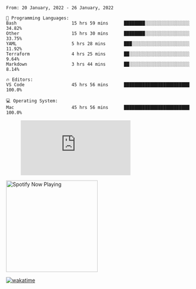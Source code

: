<!--START_SECTION:waka-->
```text
From: 20 January, 2022 - 26 January, 2022

💬 Programming Languages: 
Bash                     15 hrs 59 mins      ████████░░░░░░░░░░░░░░░░░   34.82% 
Other                    15 hrs 30 mins      ████████░░░░░░░░░░░░░░░░░   33.75% 
YAML                     5 hrs 28 mins       ███░░░░░░░░░░░░░░░░░░░░░░   11.92% 
Terraform                4 hrs 25 mins       ██░░░░░░░░░░░░░░░░░░░░░░░   9.64% 
Markdown                 3 hrs 44 mins       ██░░░░░░░░░░░░░░░░░░░░░░░   8.14%

🔥 Editors: 
VS Code                  45 hrs 56 mins      █████████████████████████   100.0%

💻 Operating System: 
Mac                      45 hrs 56 mins      █████████████████████████   100.0%

```


<!--END_SECTION:waka-->

<figure><embed src="https://wakatime.com/share/@gregnrobinson/001c6d31-0c95-44f9-b6d7-9fd705354f62.svg"></embed></figure>

[<img src="https://spotify-playing-gregnrobinson.vercel.app/api/spotify/?background_color=transparent&border_color=transparent" alt="Spotify Now Playing" width="250" />](https://open.spotify.com/user/gregnrobinson-ca)

[![wakatime](https://wakatime.com/badge/user/37718f76-572e-4513-b2c5-41c4d93d287a.svg)](https://wakatime.com/@37718f76-572e-4513-b2c5-41c4d93d287a)



